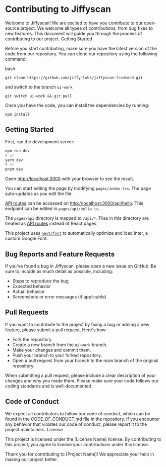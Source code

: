 
# Contributing to Jiffyscan

Welcome to Jiffyscan! We are excited to have you contribute to our open-source project. We welcome all types of contributions, from bug fixes to new features. This document will guide you through the process of contributing to our project.
Getting Started

Before you start contributing, make sure you have the latest version of the code from our repository. You can clone our repository using the following command:

bash

`git clone https://github.com/jiffy-labs/jiffyscan-frontend.git`

and switch to the branch `ui-work`

`git switch ui-work && git pull`

Once you have the code, you can install the dependencies by running:

`npm install`

## Getting Started

First, run the development server:

```bash
npm run dev
# or
yarn dev
# or
pnpm dev
```

Open [http://localhost:3000](http://localhost:3000) with your browser to see the result.

You can start editing the page by modifying `pages/index.tsx`. The page auto-updates as you edit the file.

[API routes](https://nextjs.org/docs/api-routes/introduction) can be accessed on [http://localhost:3000/api/hello](http://localhost:3000/api/hello). This endpoint can be edited in `pages/api/hello.ts`.

The `pages/api` directory is mapped to `/api/*`. Files in this directory are treated as [API routes](https://nextjs.org/docs/api-routes/introduction) instead of React pages.

This project uses [`next/font`](https://nextjs.org/docs/basic-features/font-optimization) to automatically optimize and load Inter, a custom Google Font.


## Bug Reports and Feature Requests

If you've found a bug in Jiffyscan, please open a new issue on GitHub. Be sure to include as much detail as possible, including:

- Steps to reproduce the bug
- Expected behavior
- Actual behavior
- Screenshots or error messages (if applicable)

## Pull Requests

If you want to contribute to the project by fixing a bug or adding a new feature, please submit a pull request. Here's how:

- Fork the repository.
- Create a new branch from the `ui-work` branch.
- Make your changes and commit them.
- Push your branch to your forked repository.
- Open a pull request from your branch to the main branch of the original repository.

When submitting a pull request, please include a clear description of your changes and why you made them. Please make sure your code follows our coding standards and is well-documented.

## Code of Conduct

We expect all contributors to follow our code of conduct, which can be found in the CODE_OF_CONDUCT.md file in the repository. If you encounter any behavior that violates our code of conduct, please report it to the project maintainers.
License

This project is licensed under the [License Name] license. By contributing to this project, you agree to license your contributions under this license.

Thank you for contributing to [Project Name]! We appreciate your help in making our project better.
